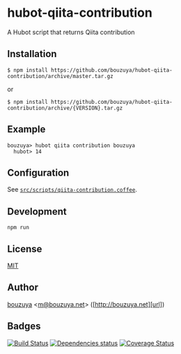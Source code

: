 # hubot-qiita-contribution

A Hubot script that returns Qiita contribution

## Installation

    $ npm install https://github.com/bouzuya/hubot-qiita-contribution/archive/master.tar.gz

or

    $ npm install https://github.com/bouzuya/hubot-qiita-contribution/archive/{VERSION}.tar.gz

## Example

    bouzuya> hubot qiita contribution bouzuya
      hubot> 14

## Configuration

See [`src/scripts/qiita-contribution.coffee`](src/scripts/qiita-contribution.coffee).

## Development

`npm run`

## License

[MIT](LICENSE)

## Author

[bouzuya][user] &lt;[m@bouzuya.net][mail]&gt; ([http://bouzuya.net][url])

## Badges

[![Build Status][travis-badge]][travis]
[![Dependencies status][david-dm-badge]][david-dm]
[![Coverage Status][coveralls-badge]][coveralls]

[travis]: https://travis-ci.org/bouzuya/hubot-qiita-contribution
[travis-badge]: https://travis-ci.org/bouzuya/hubot-qiita-contribution.svg?branch=master
[david-dm]: https://david-dm.org/bouzuya/hubot-qiita-contribution
[david-dm-badge]: https://david-dm.org/bouzuya/hubot-qiita-contribution.png
[coveralls]: https://coveralls.io/r/bouzuya/hubot-qiita-contribution
[coveralls-badge]: https://img.shields.io/coveralls/bouzuya/hubot-qiita-contribution.svg
[user]: https://github.com/bouzuya
[mail]: mailto:m@bouzuya.net
[url]: http://bouzuya.net

